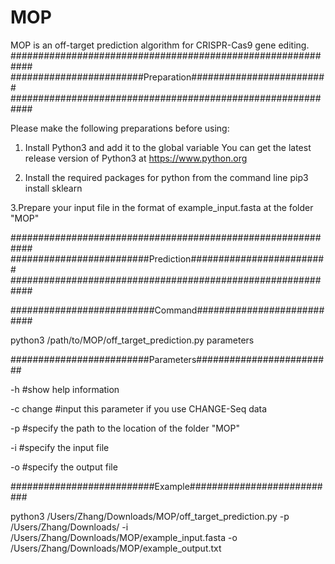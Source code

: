 # MOP
MOP is an off-target prediction algorithm for CRISPR-Cas9 gene editing.
############################################################
########################Preparation#########################
############################################################

Please make the following preparations before using:

1. Install Python3 and add it to the global variable
   You can get the latest release version of Python3 at https://www.python.org

2. Install the required packages for python from the command line
   pip3 install sklearn

3.Prepare your input file in the format of example_input.fasta at the folder "MOP"

############################################################
#########################Prediction#########################
############################################################

##########################Command###########################

python3 /path/to/MOP/off_target_prediction.py parameters

#########################Parameters#########################

-h           #show help information

-c change    #input this parameter if you use CHANGE-Seq data

-p           #specify the path to the location of the folder "MOP"

-i           #specify the input file

-o           #specify the output file

##########################Example###########################

python3 /Users/Zhang/Downloads/MOP/off_target_prediction.py -p /Users/Zhang/Downloads/ -i /Users/Zhang/Downloads/MOP/example_input.fasta -o /Users/Zhang/Downloads/MOP/example_output.txt
